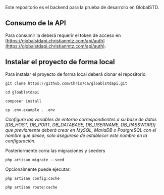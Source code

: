 Este repositorio es el backend para la prueba de desarrollo en GlobalSTD.

## Consumo de la API

Para consumir la deberá requerir el token de acceso en [https://globalstdapi.christianmtz.com/api/auth](https://globalstdapi.christianmtz.com/api/auth).

## Instalar el proyecto de forma local

Para instalar el proyecto de forma local deberá clonar el repositorio:

```git clone https://github.com/Chris7ca/gloablstdapi.git```

```cd gloablstdapi```

```composer install```

```cp .env.example . .env```
 
*Configure las variables de entorno correspondientes a su base de datos [DB_HOST, DB_PORT, DB_DATABASE, DB_USERNAME, DB_PASSWORD] que previamente deberá crear en MySQL, MariaDB o PostgreSQL con el nombre que desee, solo asegúrese de establecer este nombre en la configuración.*

Posteriormente corra las migraciones y seeders

```php artisan migrate --seed```

Opcionalmente puede ejecutar:

```php artisan config:cache```

```php artisan route:cache``` 
